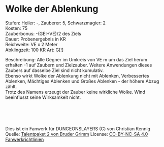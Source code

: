 # Wolke der Ablenkung
Stufen: Heiler: -, Zauberer: 5, Schwarzmagier: 2<br>
Kosten: 75 <br>
Zauberbonus: -(GEI+VE)/2 des Ziels<br>
Dauer: Probenergebnis in KR<br>
Reichweite: VE x 2 Meter<br>
Abklingzeit: 100 KR
Art: G[!]<br>

Beschreibung: Alle Gegner im Umkreis von VE m um das Ziel herum erhalten -1 auf Zaubern und Zielzauber. Weitere Anwendungen dieses Zaubers auf dasselbe Ziel sind nicht kumulativ.<br>Ebenso wirkt Wolke der Ablenkung nicht mit Ablenken, Verbessertes Ablenken, Mächtiges Ablenken und Großes Ablenken - der höhere Abzug zählt.<br>Trotz des Namens erzeugt der Zauber keine wirkliche Wolke. Wind beeinflusst seine Wirksamkeit nicht.
<br><br><br><br><br>

Dies ist ein Fanwerk für DUNGEONSLAYERS (C) von Christian Kennig
Quelle: [Talentpaket 2 von Bruder Grimm](https://www.f-space.de/ds4/downloads.html)
License: [CC-BY-NC-SA 4.0](https://creativecommons.org/licenses/by-nc-sa/4.0/deed.de)
[Fanwerkrichtlinien](https://www.dungeonslayers.net/fanwerk-richtlinien/)
